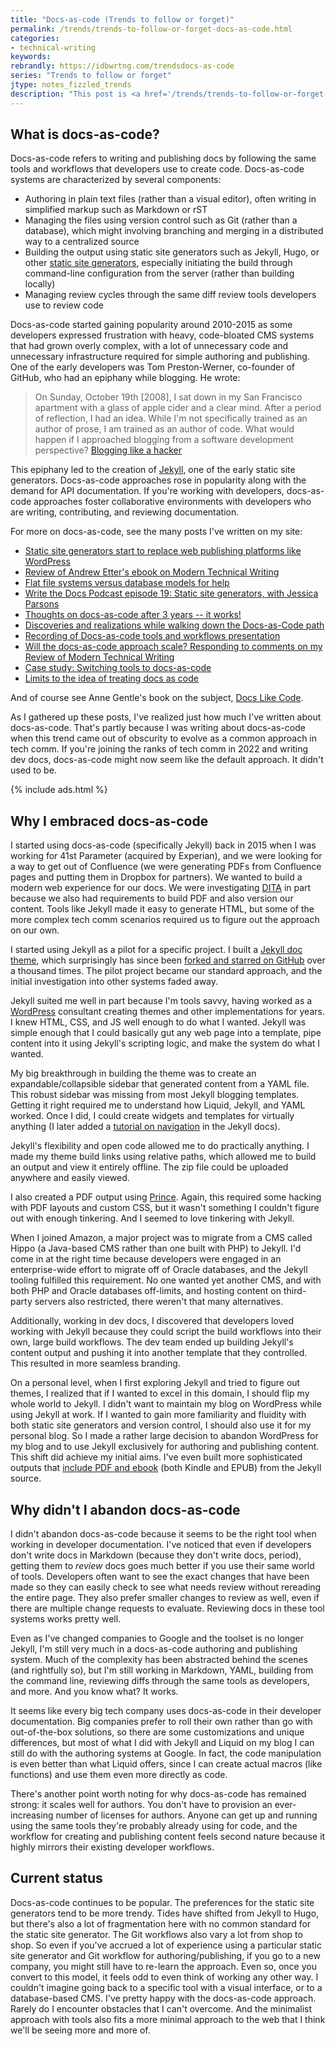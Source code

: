 ```yaml
---
title: "Docs-as-code (Trends to follow or forget)"
permalink: /trends/trends-to-follow-or-forget-docs-as-code.html
categories:
- technical-writing
keywords:
rebrandly: https://idbwrtng.com/trendsdocs-as-code
series: "Trends to follow or forget"
jtype: notes_fizzled_trends
description: "This post is <a href='/trends/trends-to-follow-or-forget-intro.html'>part of a series</a> that explores tech comm trends that I've either followed or forgotten, and why. The overall goal is to better understand the reasons that drive trend adoption or abandonment in my personal career. This post focuses on docs-as-code."
---
```


## What is docs-as-code?

Docs-as-code refers to writing and publishing docs by following the same tools and workflows that developers use to create code. Docs-as-code systems are characterized by several components:

* Authoring in plain text files (rather than a visual editor), often writing in simplified markup such as Markdown or rST
* Managing the files using version control such as Git (rather than a database), which might involving branching and merging in a distributed way to a centralized source
* Building the output using static site generators such as Jekyll, Hugo, or other [static site generators](https://jamstack.org/generators/), especially initiating the build through command-line configuration from the server (rather than building locally)
* Managing review cycles through the same diff review tools developers use to review code

Docs-as-code started gaining popularity around 2010-2015 as some developers expressed frustration with heavy, code-bloated CMS systems that had grown overly complex, with a lot of unnecessary code and unnecessary infrastructure required for simple authoring and publishing. One of the early developers was Tom Preston-Werner, co-founder of GitHub, who had an epiphany while blogging. He wrote:

> On Sunday, October 19th [2008], I sat down in my San Francisco apartment with a glass of apple cider and a clear mind. After a period of reflection, I had an idea. While I'm not specifically trained as an author of prose, I am trained as an author of code. What would happen if I approached blogging from a software development perspective? [Blogging like a hacker](https://tom.preston-werner.com/2008/11/17/blogging-like-a-hacker.html)

This epiphany led to the creation of [Jekyll](https://jekyllrb.com), one of the early static site generators. Docs-as-code approaches rose in popularity along with the demand for API documentation. If you're working with developers, docs-as-code approaches foster collaborative environments with developers who are writing, contributing, and reviewing documentation.

For more on docs-as-code, see the many posts I've written on my site:

* [Static site generators start to replace web publishing platforms like WordPress](/2015/02/27/static-site-generators-start-to-displace-online-cmss/)
* [Review of Andrew Etter's ebook on Modern Technical Writing](/2016/07/26/modern-technical-writing-review/#static-site-generators)
* [Flat file systems versus database models for help](/2014/11/05/flat-file-systems-versus-database-models-for-help/)
* [Write the Docs Podcast episode 19: Static site generators, with Jessica Parsons](/2019/01/31/static-site-generators-write-the-docs-podcast-episode-19/)
* [Thoughts on docs-as-code after 3 years -- it works!](/2018/07/03/docs-as-code-after-three-years/)
* [Discoveries and realizations while walking down the Docs-as-Code path](/2017/08/23/content-architecture-and-repo-sizes/)
* [Recording of Docs-as-code tools and workflows presentation](/2018/03/09/docs-as-code-tools-and-workflows-denver-presentation)
* [Will the docs-as-code approach scale? Responding to comments on my Review of Modern Technical Writing](/2016/08/01/responding-to-feedback-on-modern-tech-writing-review/)
* [Case study: Switching tools to docs-as-code](/learnapidoc/pubapis_switching_to_docs_as_code.html)
* [Limits to the idea of treating docs as code](/2017/06/02/when-docs-are-not-like-code)

And of course see Anne Gentle's book on the subject, [Docs Like Code](https://www.amazon.com/dp/B08KY82ZSB/).

As I gathered up these posts, I've realized just how much I've written about docs-as-code. That's partly because I was writing about docs-as-code when this trend came out of obscurity to evolve as a common approach in tech comm. If you're joining the ranks of tech comm in 2022 and writing dev docs, docs-as-code might now seem like the default approach. It didn't used to be.

{% include ads.html %}

## Why I embraced docs-as-code

I started using docs-as-code (specifically Jekyll) back in 2015 when I was working for 41st Parameter (acquired by Experian), and we were looking for a way to get out of Confluence (we were generating PDFs from Confluence pages and putting them in Dropbox for partners). We wanted to build a modern web experience for our docs. We were investigating [DITA](/trends/trends-to-follow-or-forget-dita.html) in part because we also had requirements to build PDF and also version our content. Tools like Jekyll made it easy to generate HTML, but some of the more complex tech comm scenarios required us to figure out the approach on our own.

I started using Jekyll as a pilot for a specific project. I built a [Jekyll doc theme](/documentation-theme-jekyll/), which surprisingly has since been [forked and starred on GitHub](/documentation-theme-jekyll/) over a thousand times. The pilot project became our standard approach, and the initial investigation into other systems faded away.

Jekyll suited me well in part because I'm tools savvy, having worked as a [WordPress](/trends/trends-to-follow-or-forget-wordpress.html) consultant creating themes and other implementations for years. I knew HTML, CSS, and JS well enough to do what I wanted. Jekyll was simple enough that I could basically gut any web page into a template, pipe content into it using Jekyll's scripting logic, and make the system do what I wanted.

My big breakthrough in building the theme was to create an expandable/collapsible sidebar that generated content from a YAML file. This robust sidebar was missing from most Jekyll blogging templates. Getting it right required me to understand how Liquid, Jekyll, and YAML worked. Once I did, I could create widgets and templates for virtually anything (I later added a [tutorial on navigation](https://jekyllrb.com/tutorials/navigation/) in the Jekyll docs).

Jekyll's flexibility and open code allowed me to do practically anything. I made my theme build links using relative paths, which allowed me to build an output and view it entirely offline. The zip file could be uploaded anywhere and easily viewed.

I also created a PDF output using [Prince](https://www.princexml.com/). Again, this required some hacking with PDF layouts and custom CSS, but it wasn't something I couldn't figure out with enough tinkering. And I seemed to love tinkering with Jekyll.

When I joined Amazon, a major project was to migrate from a CMS called Hippo (a Java-based CMS rather than one built with PHP) to Jekyll. I'd come in at the right time because developers were engaged in an enterprise-wide effort to migrate off of Oracle databases, and the Jekyll tooling fulfilled this requirement. No one wanted yet another CMS, and with both PHP and Oracle databases off-limits, and hosting content on third-party servers also restricted, there weren't that many alternatives.

Additionally, working in dev docs, I discovered that developers loved working with Jekyll because they could script the build workflows into their own, large build workflows. The dev team ended up building Jekyll's content output and pushing it into another template that they controlled. This resulted in more seamless branding.

On a personal level, when I first exploring Jekyll and tried to figure out themes, I realized that if I wanted to excel in this domain, I should flip my whole world to Jekyll. I didn't want to maintain my blog on WordPress while using Jekyll at work. If I wanted to gain more familiarity and fluidity with both static site generators and version control, I should also use it for my personal blog. So I made a rather large decision to abandon WordPress for my blog and to use Jekyll exclusively for authoring and publishing content. This shift did achieve my initial aims. I've even built more sophisticated outputs that [include PDF and ebook](/learnapidoc/docapis_formats.html) (both Kindle and EPUB) from the Jekyll source.

## Why didn't I abandon docs-as-code

I didn't abandon docs-as-code because it seems to be the right tool when working in developer documentation. I've noticed that even if developers don't write docs in Markdown (because they don't write docs, period), getting them to *review* docs goes much better if you use their same world of tools. Developers often want to see the exact changes that have been made so they can easily check to see what needs review without rereading the entire page. They also prefer smaller changes to review as well, even if there are multiple change requests to evaluate. Reviewing docs in these tool systems works pretty well.

Even as I've changed companies to Google and the toolset is no longer Jekyll, I'm still very much in a docs-as-code authoring and publishing system. Much of the complexity has been abstracted behind the scenes (and rightfully so), but I'm still working in Markdown, YAML, building from the command line, reviewing diffs through the same tools as developers, and more. And you know what? It works.

It seems like every big tech company uses docs-as-code in their developer documentation. Big companies prefer to roll their own rather than go with out-of-the-box solutions, so there are some customizations and unique differences, but most of what I did with Jekyll and Liquid on my blog I can still do with the authoring systems at Google. In fact, the code manipulation is even better than what Liquid offers, since I can create actual macros (like functions) and use them even more directly as code.

There's another point worth noting for why docs-as-code has remained strong: it scales well for authors. You don't have to provision an ever-increasing number of licenses for authors. Anyone can get up and running using the same tools they're probably already using for code, and the workflow for creating and publishing content feels second nature because it highly mirrors their existing developer workflows.

## Current status

Docs-as-code continues to be popular. The preferences for the static site generators tend to be more trendy. Tides have shifted from Jekyll to Hugo, but there's also a lot of fragmentation here with no common standard for the static site generator. The Git workflows also vary a lot from shop to shop. So even if you've accrued a lot of experience using a particular static site generator and Git workflow for authoring/publishing, if you go to a new company, you might still have to re-learn the approach. Even so, once you convert to this model, it feels odd to even think of working any other way. I couldn't imagine going back to a specific tool with a visual interface, or to a database-based CMS. I've pretty happy with the docs-as-code approach. Rarely do I encounter obstacles that I can't overcome. And the minimalist approach with tools also fits a more minimal approach to the web that I think we'll be seeing more and more of.
